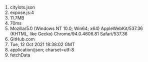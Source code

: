 1) citylots.json <br />
2) expose.js:4 <br />
3) 11.7MB <br />
4) 70ms <br />
5) Mozilla/5.0 (Windows NT 10.0; Win64; x64) AppleWebKit/537.36 (KHTML, like Gecko) Chrome/94.0.4606.81 Safari/537.36 <br />
6) GitHub.com <br />
7) Tue, 12 Oct 2021 18:38:02 GMT <br />
8) application/json; charset=utf-8 <br />
9) fetchData <br />
